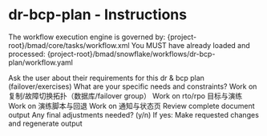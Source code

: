 # dr-bcp-plan - Instructions

<critical>The workflow execution engine is governed by: {project-root}/bmad/core/tasks/workflow.xml</critical>
<critical>You MUST have already loaded and processed: {project-root}/bmad/snowflake/workflows/dr-bcp-plan/workflow.yaml</critical>

<workflow>

<step n="1" goal="Understand Requirements">
<action>Ask the user about their requirements for this dr & bcp plan (failover/exercises)</action>
<ask>What are your specific needs and constraints?</ask>
</step>

<step n="2" goal="复制/故障切换拓扑（数据库/Failover Group）">
<action>Work on 复制/故障切换拓扑（数据库/failover group）</action>
<template-output section="topology"/>
</step>

<step n="3" goal="RTO/RPO 目标与演练">
<action>Work on rto/rpo 目标与演练</action>
<template-output section="rto_rpo"/>
</step>

<step n="4" goal="演练脚本与回退">
<action>Work on 演练脚本与回退</action>
<template-output section="playbooks"/>
</step>

<step n="5" goal="通知与状态页">
<action>Work on 通知与状态页</action>
<template-output section="comms"/>
</step>

<step n="6" goal="Review and Finalize">
<action>Review complete document output</action>
<ask>Any final adjustments needed? (y/n)</ask>
<check>If yes:</check>
  <action>Make requested changes and regenerate output</action>
</step>

</workflow>
